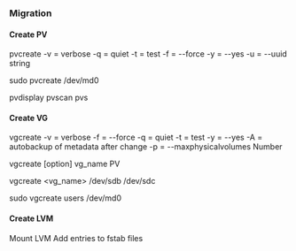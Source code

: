 ### Migration


#### Create PV 

pvcreate 
    -v = verbose
    -q = quiet
    -t = test
    -f = --force
    -y = --yes
    -u = --uuid string



sudo pvcreate /dev/md0

pvdisplay
pvscan
pvs


#### Create VG


vgcreate
    -v = verbose
    -f = --force
    -q = quiet
    -t = test
    -y = --yes
    -A = autobackup of metadata after change
    -p = --maxphysicalvolumes Number

vgcreate [option] vg_name PV

vgcreate <vg_name> /dev/sdb /dev/sdc

sudo vgcreate users /dev/md0

#### Create LVM





Mount LVM
Add entries to fstab files




